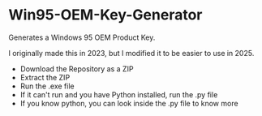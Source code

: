 # Win95-OEM-Key-Generator
Generates a Windows 95 OEM Product Key.

I originally made this in 2023, but I modified it to be easier to use in 2025.

- Download the Repository as a ZIP
- Extract the ZIP
- Run the .exe file
- If it can't run and you have Python installed, run the .py file
- If you know python, you can look inside the .py file to know more
